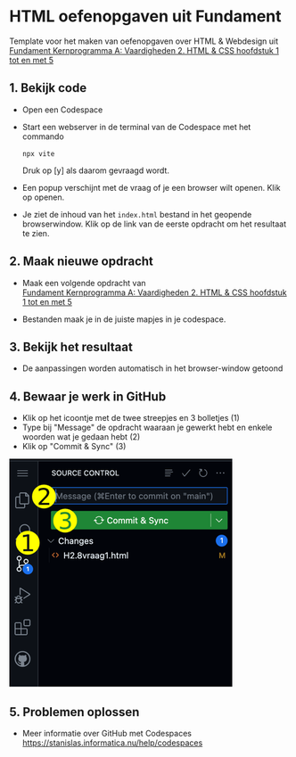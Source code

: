 # HTML oefenopgaven uit Fundament 
Template voor het maken van oefenopgaven over HTML & Webdesign uit \
[Fundament Kernprogramma A: Vaardigheden 2. HTML & CSS hoofdstuk 1 tot en met 5](https://fundament-online.nl/leeromgeving/hoofdstuk.php?id=12181)

## 1. Bekijk code

- Open een Codespace

- Start een webserver in de terminal van de Codespace met het commando 
    ```
    npx vite
    ```
    Druk op [y] als daarom gevraagd wordt.

- Een popup verschijnt met de vraag of je een browser wilt openen. Klik op openen.

- Je ziet de inhoud van het `index.html` bestand in het geopende browserwindow. Klik op de link van de eerste opdracht om het resultaat te zien.


## 2. Maak nieuwe opdracht

- Maak een volgende opdracht van \
    [Fundament Kernprogramma A: Vaardigheden 2. HTML & CSS hoofdstuk 1 tot en met 5](https://fundament-online.nl/leeromgeving/hoofdstuk.php?id=12181)

- Bestanden maak je in de juiste mapjes in je codespace.

## 3. Bekijk het resultaat

- De aanpassingen worden automatisch in het browser-window getoond    

## 4. Bewaar je werk in GitHub

- Klik op het icoontje met de twee streepjes en 3 bolletjes (1)
- Type bij "Message" de opdracht waaraan je gewerkt hebt en enkele woorden wat je gedaan hebt (2)
- Klik op "Commit & Sync" (3)
  
![Commit](README_images/commit_small.png)

## 5. Problemen oplossen

- Meer informatie over GitHub met Codespaces \
    https://stanislas.informatica.nu/help/codespaces
